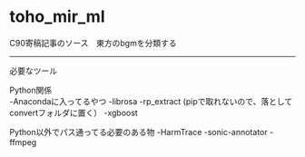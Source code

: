 # toho_mir_ml
C90寄稿記事のソース　東方のbgmを分類する

---

必要なツール

Python関係  
-Anacondaに入ってるやつ
-librosa
-rp_extract (pipで取れないので、落としてconvertフォルダに置く）
-xgboost

Python以外でパス通ってる必要のある物
-HarmTrace
-sonic-annotator
-ffmpeg


